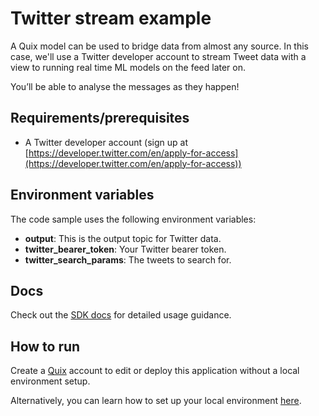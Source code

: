 # Twitter stream example

A Quix model can be used to bridge data from almost any source. In this case, we'll use a Twitter developer account to stream Tweet data with a view to running real time ML models on the feed later on.

You’ll be able to analyse the messages as they happen!

## Requirements/prerequisites

 - A Twitter developer account (sign up at [https://developer.twitter.com/en/apply-for-access](https://developer.twitter.com/en/apply-for-access))

## Environment variables

The code sample uses the following environment variables:

- **output**: This is the output topic for Twitter data.
- **twitter_bearer_token**: Your Twitter bearer token.
- **twitter_search_params**: The tweets to search for.

## Docs
Check out the [SDK docs](https://quix.ai/docs/sdk/introduction.html) for detailed usage guidance.

## How to run
Create a [Quix](https://portal.platform.quix.ai/self-sign-up?xlink=github) account to edit or deploy this application without a local environment setup.

Alternatively, you can learn how to set up your local environment [here](https://quix.ai/docs/sdk/python-setup.html).

